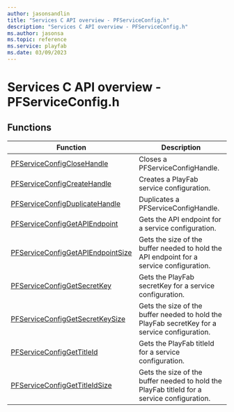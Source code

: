 ```yaml
---
author: jasonsandlin
title: "Services C API overview - PFServiceConfig.h"
description: "Services C API overview - PFServiceConfig.h"
ms.author: jasonsa
ms.topic: reference
ms.service: playfab
ms.date: 03/09/2023
---
```


# Services C API overview - PFServiceConfig.h

  
## Functions  

| Function | Description |  
| --- | --- |  
| [PFServiceConfigCloseHandle](functions/pfserviceconfigclosehandle.md) | Closes a PFServiceConfigHandle. |  
| [PFServiceConfigCreateHandle](functions/pfserviceconfigcreatehandle.md) | Creates a PlayFab service configuration. |  
| [PFServiceConfigDuplicateHandle](functions/pfserviceconfigduplicatehandle.md) | Duplicates a PFServiceConfigHandle. |  
| [PFServiceConfigGetAPIEndpoint](functions/pfserviceconfiggetapiendpoint.md) | Gets the API endpoint for a service configuration. |  
| [PFServiceConfigGetAPIEndpointSize](functions/pfserviceconfiggetapiendpointsize.md) | Gets the size of the buffer needed to hold the API endpoint for a service configuration. |  
| [PFServiceConfigGetSecretKey](functions/pfserviceconfiggetsecretkey.md) | Gets the PlayFab secretKey for a service configuration. |  
| [PFServiceConfigGetSecretKeySize](functions/pfserviceconfiggetsecretkeysize.md) | Gets the size of the buffer needed to hold the PlayFab secretKey for a service configuration. |  
| [PFServiceConfigGetTitleId](functions/pfserviceconfiggettitleid.md) | Gets the PlayFab titleId for a service configuration. |  
| [PFServiceConfigGetTitleIdSize](functions/pfserviceconfiggettitleidsize.md) | Gets the size of the buffer needed to hold the PlayFab titleId for a service configuration. |  

